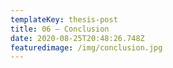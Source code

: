 ```yaml
---
templateKey: thesis-post
title: 06 — Conclusion
date: 2020-08-25T20:48:26.748Z
featuredimage: /img/conclusion.jpg
---
```

